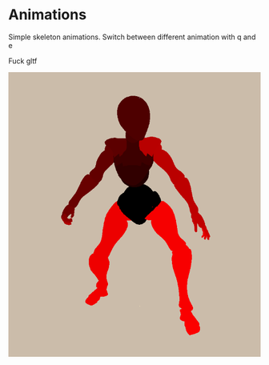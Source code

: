 # Animations

Simple skeleton animations. Switch between different animation with q and e

Fuck gltf 

![thumbnail](./thumbnail.png)
